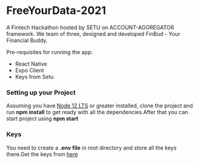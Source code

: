 # FreeYourData-2021
A Fintech Hackathon hosted by SETU on ACCOUNT-AGGREGATOR framework. We team of three, designed and developed FinBud - Your Financial Buddy.

Pre-requisites for running the app:

* React Native
* Expo Client
* Keys from Setu

### Setting up your Project

Assuming you have [Node 12 LTS](https://nodejs.org/en/download/) or greater installed, clone the project and run **npm install** to get ready with all the dependencies.After that you can start project using **npm start**

### Keys

You need to create a **.env file** in root directory and store all the keys there.Get the keys from [here](https://docs.setu.co/data/account-aggregator/bridge-integration)
